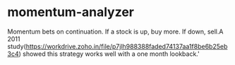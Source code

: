 # momentum-analyzer
Momentum bets on continuation. If a stock is up, buy more. If down, sell.A 2011 study(https://workdrive.zoho.in/file/p7jlh988388faded74137aa1f8be6b25eb3c4) showed this strategy works well with a one month lookback.'
